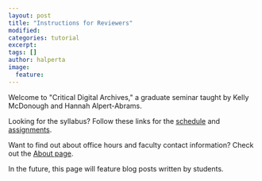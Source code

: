 ```yaml
---
layout: post
title: "Instructions for Reviewers"
modified:
categories: tutorial
excerpt:
tags: []
author: halperta
image:
  feature:
---
```

Welcome to "Critical Digital Archives," a graduate seminar taught by Kelly McDonough and Hannah Alpert-Abrams. 

Looking for the syllabus? Follow these links for the [schedule](../../schedule) and [assignments](../../assignments). 

Want to find out about office hours and faculty contact information? Check out the [About page](../../about). 

In the future, this page will feature blog posts written by students.